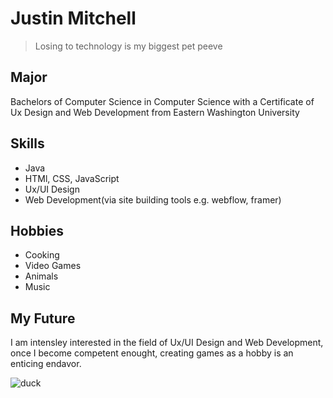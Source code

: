 # Justin Mitchell

> Losing to technology is my biggest pet peeve

## Major
Bachelors of Computer Science in Computer Science with a Certificate of Ux Design and Web Development from Eastern Washington University

## Skills
* Java
* HTMl, CSS, JavaScript
* Ux/UI Design
* Web Development(via site building tools e.g. webflow, framer)

## Hobbies
* Cooking
* Video Games
* Animals
* Music

## My Future
I am intensley interested in the field of Ux/UI Design and Web Development, once I become competent enought, creating games as a hobby is an enticing endavor.


![duck](https://github.com/justinmitchell341/justinmitchell341/assets/95836306/514efe26-e179-47ee-81ac-49ed19120ca5)
